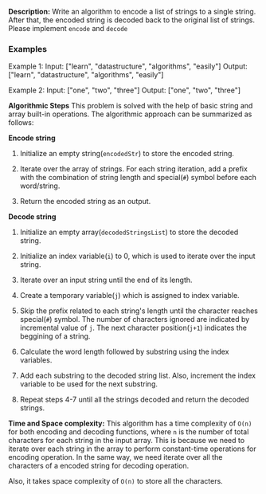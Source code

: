 **Description:**
Write an algorithm to encode a list of strings to a single string. After that, the encoded string is decoded back to the original list of strings. Please implement `encode` and `decode`

### Examples
Example 1:
Input: ["learn", "datastructure", "algorithms", "easily"]
Output: ["learn", "datastructure", "algorithms", "easily"]

Example 2:
Input: ["one", "two", "three"]
Output: ["one", "two", "three"]


**Algorithmic Steps**
This problem is solved with the help of basic string and array built-in operations. The algorithmic approach can be summarized as follows:

**Encode string**
1. Initialize an empty string(`encodedStr`) to store the encoded string.

2. Iterate over the array of strings. For each string iteration, add a prefix with the combination of string length and special(`#`) symbol before each word/string.

3. Return the encoded string as an output.

**Decode string**

1. Initialize an empty array(`decodedStringsList`) to store the decoded string.

2. Initialize an index variable(`i`) to 0, which is used to iterate over the input string.

3. Iterate over an input string until the end of its length.

4. Create a temporary variable(`j`) which is assigned to index variable.

5. Skip the prefix related to each string's length until the character reaches special(`#`) symbol. The number of characters ignored are indicated by incremental value of `j`. The next character position(`j+1`) indicates the beggining of a string.

6. Calculate the word length followed by substring using the index variables.

7. Add each substring to the decoded string list. Also, increment the index variable to be used for the next substring.

8. Repeat steps 4-7 until all the strings decoded and return the decoded strings.

**Time and Space complexity:**
This algorithm has a time complexity of `O(n)` for both encoding and decoding functions, where `n` is the number of total characters for each string in the input array. This is because we need to iterate over each string in the array to perform constant-time operations for encoding operation. In the same way, we need iterate over all the characters of a encoded string for decoding operation.

Also, it takes space complexity of `O(n)` to store all the characters.